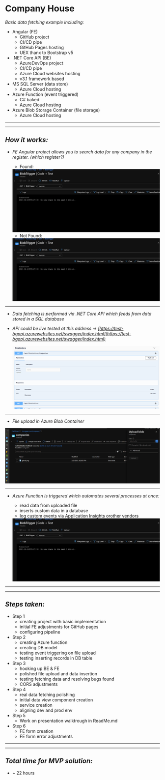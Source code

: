 # Company House

_Basic data fetching example including:_
 - Angular (FE)
   - GitHub project
   - CI/CD pipe
   - GitHub Pages hosting
   - UEX thanx to Bootstrap v5
 - .NET Core API (BE)
   - AzureDevOps project
   - CI/CD pipe
   - Azure Cloud websites hosting
   - v3.1 framework based
 - MS SQL Server (data store)
   - Azure Cloud hosting
 - Azure Function (event triggered)
   - C# baked
   - Azure Cloud hosting
 - Azure Blob Storage Container (file storage)
   - Azure Cloud hosting
   
***
***
## _How it works:_

- _FE Angular project allows you to search data for any company in the register. (which register?)_

  - Found:
  
  <a href="https://raw.githubusercontent.com/BaiGanio/company-house/matser/readme-files/catch-and-log-important-events-appinsight.gif">
    <img src="https://raw.githubusercontent.com/BaiGanio/company-house/matser/readme-files/catch-and-log-important-events-appinsight.gif" />
  </a>

  - Not Found:
  
  <a href="https://raw.githubusercontent.com/BaiGanio/company-house/matser/readme-files/catch-and-log-important-events-appinsight.gif">
    <img src="https://raw.githubusercontent.com/BaiGanio/company-house/matser/readme-files/catch-and-log-important-events-appinsight.gif" />
  </a>
  
***
- _Data fetching is performed via .NET Core API which feeds from data stored in a SQL database_
- _API could be live tested at this address -> [https://test-bgapi.azurewebsites.net/swagger/index.html](https://test-bgapi.azurewebsites.net/swagger/index.html)_
    
  <a href="https://raw.githubusercontent.com/BaiGanio/company-house/matser/readme-files/api-swagger.gif">
    <img src="https://raw.githubusercontent.com/BaiGanio/company-house/matser/readme-files/api-swagger.gif" />
  </a>
  
***
- _File upload in Azure Blob Container_

<a href="https://raw.githubusercontent.com/BaiGanio/company-house/matser/readme-files/file-upload-azure-blob-container.gif">
    <img src="https://raw.githubusercontent.com/BaiGanio/company-house/matser/readme-files/file-upload-azure-blob-container.gif" />
</a>

***
- _Azure Function is triggered which automates several processes at once:_
  - read data from uploaded file
  - inserts custom data in a database
  - log custom events via Application Insights orother vendors
  
  <a href="https://raw.githubusercontent.com/BaiGanio/company-house/matser/readme-files/catch-and-log-important-events-appinsight.gif">
    <img src="https://raw.githubusercontent.com/BaiGanio/company-house/matser/readme-files/catch-and-log-important-events-appinsight.gif" />
  </a>

***
***
## _Steps taken:_

- Step 1
  - creating project with basic implementation
  - initial FE adjustments for GitHub pages
  - configuring pipeline
- Step 2
  -  creating Azure function
  -  creating DB model
  -  testing event triggering on file upload
  -  testing inserting records in DB table
- Step 3
  - hooking up BE & FE
  - polished file upload and data insertion
  - testing fetching data and resolving bugs found
  - CORS adjustments
- Step 4
  - real data fetching polishing
  - initial data view component creation
  - service creation
  - aligning dev and prod env 
 - Step 5
   - Work on presentation walktrough in ReadMe.md 
 - Step 6
   - FE form creation
   - FE form error adjustments   
  
***
***
## _Total time for MVP solution:_

- ~ 22 hours
